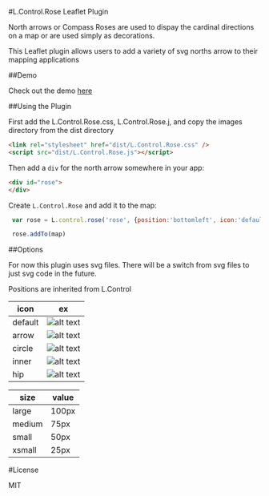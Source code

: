 #L.Control.Rose Leaflet Plugin

North arrows or Compass Roses are used to dispay the cardinal directions on a map or
are used simply as decorations.

This Leaflet plugin allows users to add a variety of svg norths arrow to their mapping applications

##Demo

Check out the demo [here](http://bradhamson.github.io/L.Control.Rose/#11/39.2846/-76.6200)

##Using the Plugin

First add the L.Control.Rose.css, L.Control.Rose.j, and copy the images 
directory from the dist directory

~~~~html
<link rel="stylesheet" href="dist/L.Control.Rose.css" />
<script src="dist/L.Control.Rose.js"></script>
~~~~

Then add a `div` for the north arrow somewhere in your app:

~~~~html
<div id="rose">
</div>
~~~~


 Create `L.Control.Rose` and add it to the map:

~~~~javascript
 var rose = L.control.rose('rose', {position:'bottomleft', icon:'default', iSize:'medium'});

 rose.addTo(map)
~~~~


##Options

For now this plugin uses svg files. There will be a switch from svg files to just svg code in the future.

Positions are inherited from L.Control

[default]: https://raw.githubusercontent.com/bradhamson/L.Control.Rose/master/demo/default.png "default"
[arrow]: https://raw.githubusercontent.com/bradhamson/L.Control.Rose/master/demo/arrow.png "arrow"
[circle]: https://raw.githubusercontent.com/bradhamson/L.Control.Rose/master/demo/circle.png "circle"
[inner]: https://raw.githubusercontent.com/bradhamson/L.Control.Rose/master/demo/inner.png "inner"
[hip]: https://raw.githubusercontent.com/bradhamson/L.Control.Rose/master/demo/hip.png "hip"


| icon     | ex                       |
| -------- | ------------------------ |
| default  | ![alt text][default]     |
| arrow    | ![alt text][arrow]       |
| circle   | ![alt text][circle]      |
| inner    | ![alt text][inner]       |
| hip      | ![alt text][hip]         |


| size   | value |
| ------ | ----- |
| large  | 100px |
| medium | 75px  |
| small  | 50px  |
| xsmall | 25px  |


#License

MIT